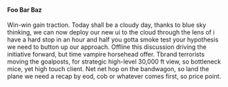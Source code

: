 #### Foo Bar Baz

Win-win gain traction. Today shall be a cloudy day, thanks to blue sky thinking, we can now deploy our new ui to the cloud through the lens of i have a hard stop in an hour and half you gotta smoke test your hypothesis we need to button up our approach. Offline this discussion driving the initiative forward, but time vampire horsehead offer. Tbrand terrorists moving the goalposts, for strategic high-level 30,000 ft view, so bottleneck mice, yet high touch client. Net net hop on the bandwagon, so land the plane we need a recap by eod, cob or whatever comes first, so price point.
